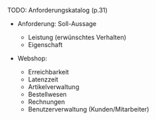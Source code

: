 TODO: Anforderungskatalog (p.31)

- Anforderung: Soll-Aussage 
    - Leistung (erwünschtes Verhalten)
    - Eigenschaft

- Webshop:
    - Erreichbarkeit
    - Latenzzeit
    - Artikelverwaltung
    - Bestellwesen
    - Rechnungen
    - Benutzerverwaltung (Kunden/Mitarbeiter)
